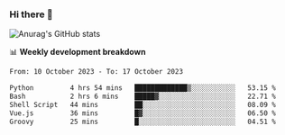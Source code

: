 ### Hi there 👋
![Anurag's GitHub stats](https://github-readme-stats.vercel.app/api?username=jami1024&show_icons=true&theme=radical)

📊 **Weekly development breakdown**
<!--START_SECTION:waka-->

```txt
From: 10 October 2023 - To: 17 October 2023

Python         4 hrs 54 mins   █████████████▒░░░░░░░░░░░   53.15 %
Bash           2 hrs 6 mins    █████▓░░░░░░░░░░░░░░░░░░░   22.71 %
Shell Script   44 mins         ██░░░░░░░░░░░░░░░░░░░░░░░   08.09 %
Vue.js         36 mins         █▓░░░░░░░░░░░░░░░░░░░░░░░   06.50 %
Groovy         25 mins         █░░░░░░░░░░░░░░░░░░░░░░░░   04.51 %
```

<!--END_SECTION:waka-->
<!--
**jami1024/jami1024** is a ✨ _special_ ✨ repository because its `README.md` (this file) appears on your GitHub profile.

Here are some ideas to get you started:

- 🔭 I’m currently working on ...
- 🌱 I’m currently learning ...
- 👯 I’m looking to collaborate on ...
- 🤔 I’m looking for help with ...
- 💬 Ask me about ...
- 📫 How to reach me: ...
- 😄 Pronouns: ...
- ⚡ Fun fact: ...
-->
